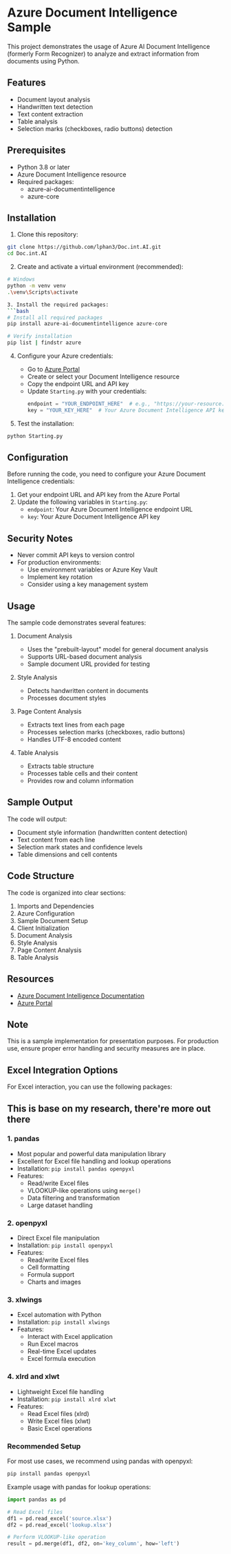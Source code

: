 # Azure Document Intelligence Sample

This project demonstrates the usage of Azure AI Document Intelligence (formerly Form Recognizer) to analyze and extract information from documents using Python.

## Features

- Document layout analysis
- Handwritten text detection
- Text content extraction
- Table analysis
- Selection marks (checkboxes, radio buttons) detection

## Prerequisites

- Python 3.8 or later
- Azure Document Intelligence resource
- Required packages:
  - azure-ai-documentintelligence
  - azure-core

## Installation

1. Clone this repository:
```bash
git clone https://github.com/lphan3/Doc.int.AI.git
cd Doc.int.AI
```

2. Create and activate a virtual environment (recommended):
```bash
# Windows
python -m venv venv
.\venv\Scripts\activate

3. Install the required packages:
```bash
# Install all required packages
pip install azure-ai-documentintelligence azure-core

# Verify installation
pip list | findstr azure
```

4. Configure your Azure credentials:
   - Go to [Azure Portal](https://portal.azure.com)
   - Create or select your Document Intelligence resource
   - Copy the endpoint URL and API key
   - Update `Starting.py` with your credentials:
     ```python
     endpoint = "YOUR_ENDPOINT_HERE"  # e.g., "https://your-resource.cognitiveservices.azure.com/"
     key = "YOUR_KEY_HERE"  # Your Azure Document Intelligence API key
     ```

5. Test the installation:
```bash
python Starting.py
```

## Configuration

Before running the code, you need to configure your Azure Document Intelligence credentials:

1. Get your endpoint URL and API key from the Azure Portal
2. Update the following variables in `Starting.py`:
   - `endpoint`: Your Azure Document Intelligence endpoint URL
   - `key`: Your Azure Document Intelligence API key

## Security Notes

- Never commit API keys to version control
- For production environments:
  - Use environment variables or Azure Key Vault
  - Implement key rotation
  - Consider using a key management system

## Usage

The sample code demonstrates several features:

1. Document Analysis
   - Uses the "prebuilt-layout" model for general document analysis
   - Supports URL-based document analysis
   - Sample document URL provided for testing

2. Style Analysis
   - Detects handwritten content in documents
   - Processes document styles

3. Page Content Analysis
   - Extracts text lines from each page
   - Processes selection marks (checkboxes, radio buttons)
   - Handles UTF-8 encoded content

4. Table Analysis
   - Extracts table structure
   - Processes table cells and their content
   - Provides row and column information

## Sample Output

The code will output:
- Document style information (handwritten content detection)
- Text content from each line
- Selection mark states and confidence levels
- Table dimensions and cell contents

## Code Structure

The code is organized into clear sections:
1. Imports and Dependencies
2. Azure Configuration
3. Sample Document Setup
4. Client Initialization
5. Document Analysis
6. Style Analysis
7. Page Content Analysis
8. Table Analysis

## Resources

- [Azure Document Intelligence Documentation](https://learn.microsoft.com/azure/ai-services/document-intelligence/quickstarts/get-started-sdks-rest-api?pivots=programming-language-python)
- [Azure Portal](https://portal.azure.com)

## Note

This is a sample implementation for presentation purposes. For production use, ensure proper error handling and security measures are in place.

## Excel Integration Options

For Excel interaction, you can use the following packages:
## This is base on my research, there're more out there
### 1. pandas
- Most popular and powerful data manipulation library
- Excellent for Excel file handling and lookup operations
- Installation: `pip install pandas openpyxl`
- Features:
  - Read/write Excel files
  - VLOOKUP-like operations using `merge()`
  - Data filtering and transformation
  - Large dataset handling

### 2. openpyxl
- Direct Excel file manipulation
- Installation: `pip install openpyxl`
- Features:
  - Read/write Excel files
  - Cell formatting
  - Formula support
  - Charts and images

### 3. xlwings
- Excel automation with Python
- Installation: `pip install xlwings`
- Features:
  - Interact with Excel application
  - Run Excel macros
  - Real-time Excel updates
  - Excel formula execution

### 4. xlrd and xlwt
- Lightweight Excel file handling
- Installation: `pip install xlrd xlwt`
- Features:
  - Read Excel files (xlrd)
  - Write Excel files (xlwt)
  - Basic Excel operations

### Recommended Setup
For most use cases, we recommend using pandas with openpyxl:
```bash
pip install pandas openpyxl
```

Example usage with pandas for lookup operations:
```python
import pandas as pd

# Read Excel files
df1 = pd.read_excel('source.xlsx')
df2 = pd.read_excel('lookup.xlsx')

# Perform VLOOKUP-like operation
result = pd.merge(df1, df2, on='key_column', how='left')
```